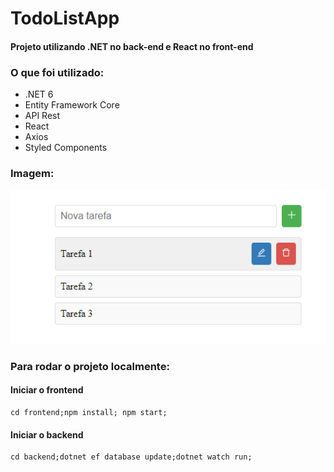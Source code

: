# TodoListApp

#### Projeto utilizando .NET no back-end e React no front-end
### O que foi utilizado:
- .NET 6
- Entity Framework Core
- API Rest
- React
- Axios
- Styled Components

### Imagem:
![Imagem TodoList](https://github.com/marcusvcalves/TodoListApp/blob/main/img_todolist.png)

### Para rodar o projeto localmente:
#### Iniciar o frontend
```
cd frontend;npm install; npm start;
```
#### Iniciar o backend
```
cd backend;dotnet ef database update;dotnet watch run;
```
